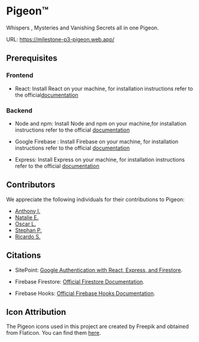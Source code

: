 # Pigeon™ 

Whispers , Mysteries and Vanishing Secrets all in one Pigeon. 

URL: https://milestone-p3-pigeon.web.app/ 
## Prerequisites 

### Frontend 
- React: Install React on your machine, for installation instructions refer to the official[documentation](https://reactjs.org/docs/getting-started.html) 

### Backend 
- Node and npm: Install Node and npm on your machine,for installation instructions refer to the official [documentation](https://nodejs.org/en/download/)

- Google Firebase : Install Firebase on your machine, for installation instructions refer to the official [documentation](https://firebase.google.com/docs/web/setup) 

- Express: Install Express on your machine, for installation instructions refer to the official [documentation](https://expressjs.com/en/starter/installing.html) 


## Contributors 
We appreciate the following individuals for their contributions to Pigeon:

- [Anthony I.](https://github.com/aginiguez)
- [Natalie E.](https://github.com/Natalievo1)
- [Oscar L.](https://github.com/LopEm15) 
- [Stephan P.](https://github.com/pak-s) 
- [Ricardo S.](https://github.com/)

## Citations

- SitePoint: [Google Authentication with React, Express, and Firestore](https://www.sitepoint.com/google-auth-react-express/).

- Firebase Firestore: [Official Firestore Documentation](https://firebase.google.com/docs/firestore?authuser=0&hl=en).

- Firebase Hooks: [Official Firebase Hooks Documentation](https://firebaseopensource.com/projects/csfrequency/react-firebase-hooks).

## Icon Attribution

The Pigeon icons used in this project are created by Freepik and obtained from Flaticon. You can find them [here](https://www.flaticon.com/free-icons/pigeon).